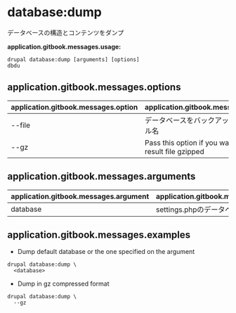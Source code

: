 # database:dump
データベースの構造とコンテンツをダンプ

**application.gitbook.messages.usage:**
```
drupal database:dump [arguments] [options]
dbdu
```

## application.gitbook.messages.options
application.gitbook.messages.option | application.gitbook.messages.details
-------|-------------
--file | データベースをバックアップするファイル名
--gz | Pass this option if you want the sql result file gzipped

## application.gitbook.messages.arguments
application.gitbook.messages.argument | application.gitbook.messages.details
---------|-------------
database | settings.phpのデータベースのキー

## application.gitbook.messages.examples
* Dump default database or the one specified on the argument
```
drupal database:dump \
  <database>
```
* Dump in gz compressed format
```
drupal database:dump \
  --gz
```
